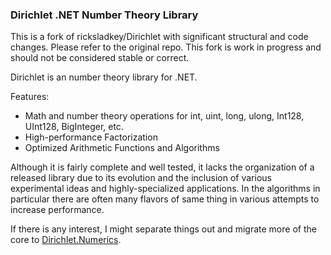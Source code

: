 ### Dirichlet .NET Number Theory Library

This is a fork of ricksladkey/Dirichlet with significant structural and code changes. Please refer to the original repo. This fork is work in progress and should not be considered stable or correct.

Dirichlet is an number theory library for .NET.

Features:

- Math and number theory operations for int, uint, long, ulong, Int128, UInt128, BigInteger, etc.
- High-performance Factorization
- Optimized Arithmetic Functions and Algorithms

Although it is fairly complete and well tested, it lacks the organization of a released library due to its evolution and the inclusion of various experimental ideas and highly-specialized applications.  In the algorithms in particular there are often many flavors of same thing in various attempts to increase performance.

If there is any interest, I might separate things out and migrate more of the core to [Dirichlet.Numerics](https://github.com/ricksladkey/dirichlet-numerics).
